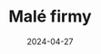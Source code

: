 ---
layout: layouts/archive-episode.njk
title: Malé firmy
date: "2024-04-27"
link: https://www.rtvs.sk/televizia/archiv/14252/462697#46
datum: 27. 4. 2024
foto1024: business_1024x768.jpg
foto1440: business_1440x825.jpg
alt: Small business main picture
tags: hero
---